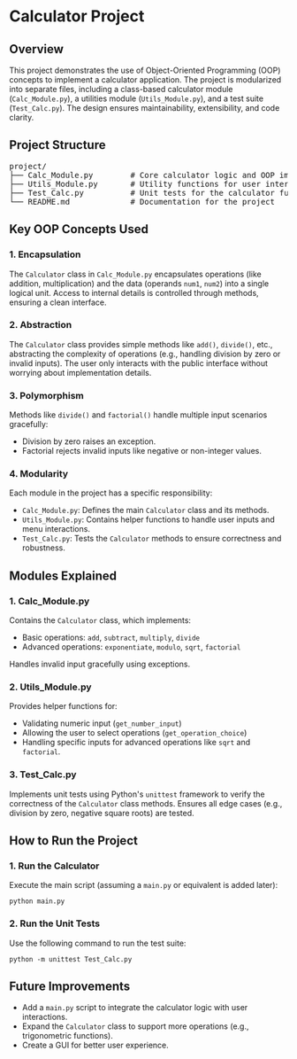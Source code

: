 <h1>Calculator Project</h1>

<h2>Overview</h2>
<p>
  This project demonstrates the use of Object-Oriented Programming (OOP) concepts to implement a calculator application.
  The project is modularized into separate files, including a class-based calculator module (<code>Calc_Module.py</code>), 
  a utilities module (<code>Utils_Module.py</code>), and a test suite (<code>Test_Calc.py</code>). 
  The design ensures maintainability, extensibility, and code clarity.
</p>

<h2>Project Structure</h2>
<pre>
project/
├── Calc_Module.py        # Core calculator logic and OOP implementation
├── Utils_Module.py       # Utility functions for user interaction
├── Test_Calc.py          # Unit tests for the calculator functionality
└── README.md             # Documentation for the project
</pre>

<h2>Key OOP Concepts Used</h2>

<h3>1. Encapsulation</h3>
<p>
  The <code>Calculator</code> class in <code>Calc_Module.py</code> encapsulates operations (like addition, multiplication) 
  and the data (operands <code>num1</code>, <code>num2</code>) into a single logical unit. 
  Access to internal details is controlled through methods, ensuring a clean interface.
</p>

<h3>2. Abstraction</h3>
<p>
  The <code>Calculator</code> class provides simple methods like <code>add()</code>, <code>divide()</code>, etc., 
  abstracting the complexity of operations (e.g., handling division by zero or invalid inputs). 
  The user only interacts with the public interface without worrying about implementation details.
</p>

<h3>3. Polymorphism</h3>
<p>
  Methods like <code>divide()</code> and <code>factorial()</code> handle multiple input scenarios gracefully:
  <ul>
      <li>Division by zero raises an exception.</li>
      <li>Factorial rejects invalid inputs like negative or non-integer values.</li>
  </ul>
</p>

<h3>4. Modularity</h3>
<p>
  Each module in the project has a specific responsibility:
  <ul>
      <li><code>Calc_Module.py</code>: Defines the main <code>Calculator</code> class and its methods.</li>
      <li><code>Utils_Module.py</code>: Contains helper functions to handle user inputs and menu interactions.</li>
      <li><code>Test_Calc.py</code>: Tests the <code>Calculator</code> methods to ensure correctness and robustness.</li>
  </ul>
</p>

<h2>Modules Explained</h2>

<h3>1. Calc_Module.py</h3>
<p>
  Contains the <code>Calculator</code> class, which implements:
  <ul>
      <li>Basic operations: <code>add</code>, <code>subtract</code>, <code>multiply</code>, <code>divide</code></li>
      <li>Advanced operations: <code>exponentiate</code>, <code>modulo</code>, <code>sqrt</code>, <code>factorial</code></li>
  </ul>
  Handles invalid input gracefully using exceptions.
</p>

<h3>2. Utils_Module.py</h3>
<p>
  Provides helper functions for:
  <ul>
      <li>Validating numeric input (<code>get_number_input</code>)</li>
      <li>Allowing the user to select operations (<code>get_operation_choice</code>)</li>
      <li>Handling specific inputs for advanced operations like <code>sqrt</code> and <code>factorial</code>.</li>
  </ul>
</p>

<h3>3. Test_Calc.py</h3>
<p>
  Implements unit tests using Python's <code>unittest</code> framework to verify the correctness of the <code>Calculator</code> class methods.
  Ensures all edge cases (e.g., division by zero, negative square roots) are tested.
</p>

<h2>How to Run the Project</h2>

<h3>1. Run the Calculator</h3>
<p>
  Execute the main script (assuming a <code>main.py</code> or equivalent is added later):
</p>
<pre><code>python main.py</code></pre>

<h3>2. Run the Unit Tests</h3>
<p>
  Use the following command to run the test suite:
</p>
<pre><code>python -m unittest Test_Calc.py</code></pre>

<h2>Future Improvements</h2>
<ul>
  <li>Add a <code>main.py</code> script to integrate the calculator logic with user interactions.</li>
  <li>Expand the <code>Calculator</code> class to support more operations (e.g., trigonometric functions).</li>
  <li>Create a GUI for better user experience.</li>
</ul>